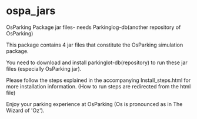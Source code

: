 # ospa_jars

OsParking Package jar files- needs Parkinglog-db(another repository of OsParking)

This package contains 4 jar files that constitute the OsParking simulation package.

You need to download and install parkinglot-db(repository) to run these jar files (especially OsParking jar).

Please follow the steps explained in the accompanying Install_steps.html for more installation information.
(How to run steps are redirected from the html file)

Enjoy your parking experience at OsParking (Os is pronounced as in The Wizard of 'Oz').
